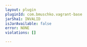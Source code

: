 ```yaml
---
layout: plugin
pluginId: com.bmuschko.vagrant-base
jarSha1: INVALID
isJarAvailable: false
error: NONE
violations: []

---
```

